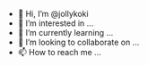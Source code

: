- 👋 Hi, I’m @jollykoki
- 👀 I’m interested in ...
- 🌱 I’m currently learning ...
- 💞️ I’m looking to collaborate on ...
- 📫 How to reach me ...

<!---
jollykoki/jollykoki is a ✨ special ✨ repository because its `README.md` (this file) appears on your GitHub profile.
You can click the Preview link to take a look at your changes.
--->

